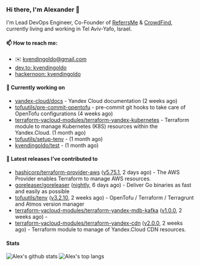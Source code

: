 ### Hi there, I'm Alexander 👋

I'm Lead DevOps Engineer, Co-Founder of [ReferrsMe](https://referrs.me/) & [CrowdFind](https://crowdfind.ai/), currently living and working in Tel Aviv-Yafo, Israel.

#### 📫 How to reach me:

- ✉️ kvendingoldo@gmail.com
- [dev.to: kvendingoldo](https://dev.to/kvendingoldo)
- [hackernoon: kvendingoldo](https://hackernoon.com/u/kvendingoldo)

#### 👷 Currently working on


- [yandex-cloud/docs](https://github.com/yandex-cloud/docs) - Yandex Cloud documentation (2 weeks ago)
- [tofuutils/pre-commit-opentofu](https://github.com/tofuutils/pre-commit-opentofu) - pre-commit git hooks to take care of OpenTofu configurations (4 weeks ago)
- [terraform-yacloud-modules/terraform-yandex-kubernetes](https://github.com/terraform-yacloud-modules/terraform-yandex-kubernetes) - Terraform module to manage Kubernetes (K8S) resources within the Yandex.Cloud. (1 month ago)
- [tofuutils/setup-tenv](https://github.com/tofuutils/setup-tenv) -  (1 month ago)
- [kvendingoldo/test](https://github.com/kvendingoldo/test) -  (1 month ago)

#### 🔭 Latest releases I've contributed to

- [hashicorp/terraform-provider-aws](https://github.com/hashicorp/terraform-provider-aws) ([v5.75.1](https://github.com/hashicorp/terraform-provider-aws/releases/tag/v5.75.1), 2 days ago) - The AWS Provider enables Terraform to manage AWS resources.
- [goreleaser/goreleaser](https://github.com/goreleaser/goreleaser) ([nightly](https://github.com/goreleaser/goreleaser/releases/tag/nightly), 6 days ago) - Deliver Go binaries as fast and easily as possible
- [tofuutils/tenv](https://github.com/tofuutils/tenv) ([v3.2.10](https://github.com/tofuutils/tenv/releases/tag/v3.2.10), 2 weeks ago) - OpenTofu / Terraform / Terragrunt and Atmos version manager
- [terraform-yacloud-modules/terraform-yandex-mdb-kafka](https://github.com/terraform-yacloud-modules/terraform-yandex-mdb-kafka) ([v1.0.0](https://github.com/terraform-yacloud-modules/terraform-yandex-mdb-kafka/releases/tag/v1.0.0), 2 weeks ago) - 
- [terraform-yacloud-modules/terraform-yandex-cdn](https://github.com/terraform-yacloud-modules/terraform-yandex-cdn) ([v2.0.0](https://github.com/terraform-yacloud-modules/terraform-yandex-cdn/releases/tag/v2.0.0), 2 weeks ago) - Terraform module to manage of Yandex.Cloud CDN resources.

#### Stats

![Alex's github stats](https://github-readme-stats.vercel.app/api?username=kvendingoldo&show_icons=true&theme=default&disable_animations=true&count_private=true&hide_rank=true&include_all_commits=true&custom_title=GitHub%20Stats&line_height=20)
![Alex's top langs](https://github-readme-stats.vercel.app/api/top-langs/?username=kvendingoldo&hide=tex,html,hcl,css,jupyter%20notebook&layout=compact)
